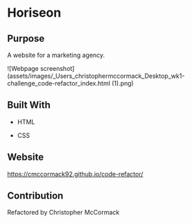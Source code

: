 # Horiseon

## Purpose

A website for a marketing agency.

![Webpage screenshot](assets/images/_Users_christophermccormack_Desktop_wk1-challenge_code-refactor_index.html (1).png)

## Built With

* HTML

* CSS

## Website

https://cmccormack92.github.io/code-refactor/

## Contribution

Refactored by Christopher McCormack
